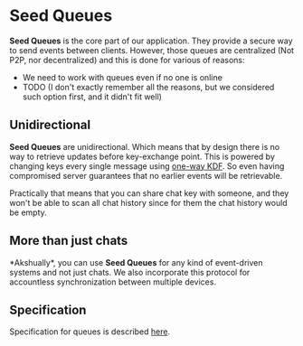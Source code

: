 # Seed Queues

**Seed Queues** is the core part of our application. They provide
a secure way to send events between clients. However, those queues
are centralized (Not P2P, nor decentralized) and this is done for various of reasons:

- We need to work with queues even if no one is online
- TODO (I don't exactly remember all the reasons, but we considered 
  such option first, and it didn't fit well)

## Unidirectional

**Seed Queues** are unidirectional. Which means that by design there
is no way to retrieve updates before key-exchange point. This is powered by
changing keys every single message using [one-way KDF](https://en.wikipedia.org/wiki/Key_derivation_function).
So even having compromised server guarantees that no earlier events will be
retrievable.

Practically that means that you can share chat key with someone, and they won't
be able to scan all chat history since for them the chat history would be empty.

## More than just chats

\*Akshually\*, you can use **Seed Queues** for any kind of event-driven
systems and not just chats. We also incorporate this protocol for
accountless synchronization between multiple devices.

## Specification

Specification for queues is described [here](SPECIFICATION.md).
